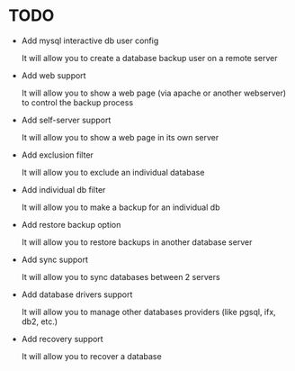 # TODO

* Add mysql interactive db user config

  It will allow you to create a database backup user on a remote server

* Add web support

  It will allow you to show a web page (via apache or another webserver) to control the backup process

* Add self-server support

  It will allow you to show a web page in its own server

* Add exclusion filter

  It will allow you to exclude an individual database

* Add individual db filter

  It will allow you to make a backup for an individual db

* Add restore backup option
  
  It will allow you to restore backups in another database server

* Add sync support

  It will allow you to sync databases between 2 servers

* Add database drivers support 

  It will allow you to manage other databases providers (like pgsql, ifx, db2, etc.)

* Add recovery support

  It will allow you to recover a database
  